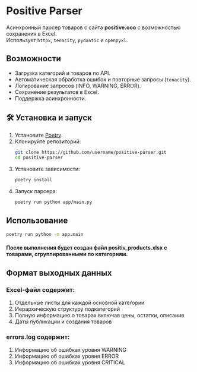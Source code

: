 # Positive Parser

Асинхронный парсер товаров с сайта **positive.ooo** с возможностью сохранения в Excel.  
Использует `httpx`, `tenacity`, `pydantic` и `openpyxl`.  

## Возможности
- Загрузка категорий и товаров по API.
- Автоматическая обработка ошибок и повторные запросы (`tenacity`).
- Логирование запросов (INFO, WARNING, ERROR).
- Сохранение результатов в Excel.
- Поддержка асинхронности.



## 🛠 Установка и запуск

1. Установите [Poetry](https://python-poetry.org/docs/).
2. Клонируйте репозиторий:
   ```bash
   git clone https://github.com/username/positive-parser.git
   cd positive-parser

3. Установите зависимости:
    ```bash
    poetry install


4. Запуск парсера:
    ```bash
   poetry run python app/main.py


## Использование

```bash
poetry run python -m app.main
```
#### После выполнения будет создан файл positiv_products.xlsx с товарами, сгруппированными по категориям.

## Формат выходных данных
### Excel-файл содержит:

1. Отдельные листы для каждой основной категории
2. Иерархическую структуру подкатегорий
3. Полную информацию о товарах включая цены, остатки, описания
4. Даты публикации и создания товаров

### errors.log содержит:
1. Информацию об ошибках уровня WARNING
2. Информацию об ошибках уровня ERROR
3. Информацию об ошибках уровня CRITICAL

